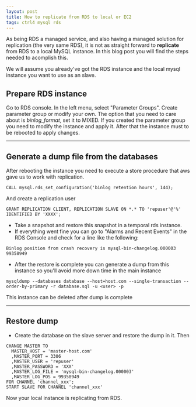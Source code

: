 ```yaml
---
layout: post
title: How to replicate from RDS to local or EC2
tags: ctrl4 mysql rds
---
```


As being RDS a managed service, and also having a managed solution for replication (the very same RDS), it is not as straight forward to **replicate** from RDS to a local MySQL instance.
In this blog post you will find the steps needed to acomplish this.

We will assume you already've got the RDS instance and the local mysql instance you want to use as an slave.

## Prepare RDS instance
Go to RDS console. In the left menu, select "Parameter Groups". Create parameter group or modify your own.
The option that you need to care about is *binlog_format*, set it to MIXED.
If you created the parameter group you need to modify the instance and apply it. After that the instance must to be rebooted to apply changes. 

---
## Generate a dump file from the databases
After rebooting the instance you need to execute a store procedure that aws gave us to work with replication.
```mysql
CALL mysql.rds_set_configuration('binlog retention hours', 144);
```
And create a replication user
```mysql
GRANT REPLICATION CLIENT, REPLICATION SLAVE ON *.* TO 'repuser'@'%' IDENTIFIED BY 'XXXX';
```

* Take a snapshot and restore this snapshot in a temporal rds instance.
* If everything went fine you can go to "Alarms and Recent Events" in the RDS Console and check for a line like the following:
```
Binlog position from crash recovery is mysql-bin-changelog.000003 99358949
```
* After the restore is complete you can generate a dump from this instance so you'll avoid more down time in the main instance
```
mysqldump --databases database --host=host.com --single-transaction --order-by-primary -r database.sql -u <user> -p
```
This instance can be deleted after dump is complete

---
## Restore dump 
* Create the database on the slave server and restore the dump in it.
Then
```mysql
CHANGE MASTER TO 
  MASTER_HOST = 'master-host.com'
  ,MASTER_PORT = 3306
  ,MASTER_USER = 'repuser' 
  ,MASTER_PASSWORD = 'XXX'
  ,MASTER_LOG_FILE = 'mysql-bin-changelog.000003'
  ,MASTER_LOG_POS = 99358949
FOR CHANNEL 'channel_xxx';
START SLAVE FOR CHANNEL 'channel_xxx'
```
Now your local instance is replicating from RDS.
 
 
